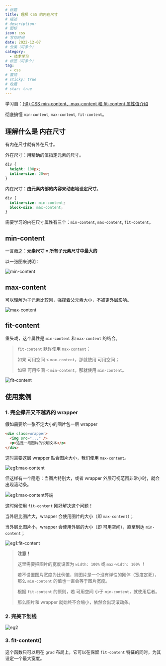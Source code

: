 ```yaml
---
# 标题
title: 理解 CSS 的内在尺寸
# 描述
# description:
# 图标
icon: css
# 写作时间
date: 2022-12-07
# 分类（可多个）
category:
  - 技术学习
# 标签（可多个）
tag:
  - css
# 置顶
# sticky: true
# 收藏
# star: true
---
```


学习自：[(译) CSS min-content、max-content 和 fit-content 属性值介绍](https://juejin.cn/post/6844904065692909576)

彻底搞懂 `min-content`, `max-content`, `fit-content`。

<!-- more -->

## 理解什么是 **内在尺寸**

有内在尺寸就有外在尺寸。

外在尺寸：用精确的值指定元素的尺寸。

```css
div {
  height: 100px;
  inline-size: 20vw;
}
```

内在尺寸：**由元素内部的内容来动态地设定尺寸**。

```css
div {
  inline-size: min-content;
  block-size: max-content;
}
```

需要学习的内在尺寸属性有三个：`min-content`, `max-content`, `fit-content`。

## min-content

一言蔽之：**元素尺寸 = 所有子元素尺寸中最大的**

以一张图来说明：

![min-content](https://s2.loli.net/2022/12/08/dMHXlDspyf1OmW8.jpg)

## max-content

可以理解为子元素比较刚，强撑着父元素大小，不被更外层影响。

![max-content](https://s2.loli.net/2022/12/08/xWsTVEK8QrOplN6.jpg)

## fit-content

重头戏，这个属性是 `min-content` 和 `max-content` 的结合。

> `fit-content` 默许使用 `max-content`；
> 
> 如果 可用空间 < `max-content`，那就使用 可用空间；
> 
> 如果 可用空间 < `min-content`，那就使用 `min-content`。

![fit-content](https://s2.loli.net/2022/12/08/gewxOvzMuaXkV9c.gif)

## 使用案例

### 1. 完全撑开又不越界的 wrapper

假如需要给一张不定大小的图片包一层 wrapper

```html
<div class=wrapper>
  <img src="..." />
  <p>这是一段图片的说明文本</p>
</div>
```

这时需要这层 wrapper 贴合图片大小，我们使用 `max-content`。

![eg1:max-content](https://s2.loli.net/2022/12/08/uTaOY2eIWio4yKG.jpg)

但这样有一个隐患：当图片特别大，或者 wrapper 外层可视范围非常小时，就会出现滚动条。

![eg1:max-content弊端](https://s2.loli.net/2022/12/08/Y72SHWaZRMuwQf5.jpg)

这时候使用 `fit-content` 刚好解决这个问题！

当外层比图片大，wrapper 会使用图片的大小（即 `max-content`）；

当外层比图片小，wrapper 会使用外层的大小（即 可用空间），直至到达 `min-content`；

![eg1:fit-content](https://s2.loli.net/2022/12/08/vrR9Wuc7COBeDzs.jpg)

> **注意！**
> 
> 这里需要把图片的宽度设置为 `width: 100%` 或 `max-width: 100%` ！
> 
> 若不设置图片宽度为比例值，则图片是一个没有弹性的刚体（宽度定死），那么 `min-content` 的值也一直会等于图片宽度。
> 
> 根据 `fit-content` 的原则，若 可用空间 小于 `min-content`，就使用后者。
> 
> 那么图片和 wrapper 就始终不会缩小，依然会出现滚动条。

### 2. 完美下划线

![eg2](https://s2.loli.net/2022/12/08/Je4jxOdHcfqgbB9.jpg)

### 3. fit-content()

这个函数只可以用在 `grad` 布局上，它可以在保留 `fit-content` 特征的同时，为其设定一个最大宽度。
